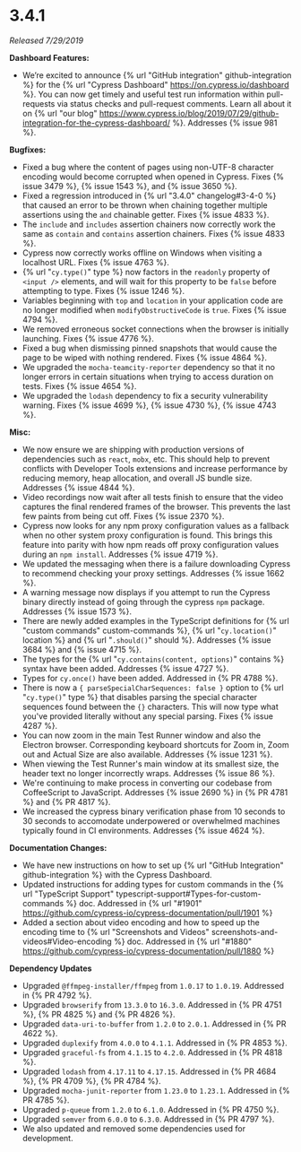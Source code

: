 # 3.4.1

*Released 7/29/2019*

**Dashboard Features:**

- We’re excited to announce {% url "GitHub integration" github-integration %} for the {% url "Cypress Dashboard" https://on.cypress.io/dashboard %}. You can now get timely and useful test run information within pull-requests via status checks and pull-request comments. Learn all about it on {% url "our blog" https://www.cypress.io/blog/2019/07/29/github-integration-for-the-cypress-dashboard/ %}. Addresses {% issue 981 %}.

**Bugfixes:**

- Fixed a bug where the content of pages using non-UTF-8 character encoding would become corrupted when opened in Cypress. Fixes {% issue 3479 %}, {% issue 1543 %}, and {% issue 3650 %}.
- Fixed a regression introduced in {% url "3.4.0" changelog#3-4-0 %} that caused an error to be thrown when chaining together multiple assertions using the `and` chainable getter. Fixes {% issue 4833 %}.
- The `include` and `includes` assertion chainers now correctly work the same as `contain` and `contains` assertion chainers. Fixes {% issue 4833 %}.
- Cypress now correctly works offline on Windows when visiting a localhost URL. Fixes {% issue 4763 %}.
- {% url "`cy.type()`" type %} now factors in the `readonly` property of `<input />` elements, and will wait for this property to be `false` before attempting to type. Fixes {% issue 1246 %}.
- Variables beginning with `top` and `location` in your application code are no longer modified when `modifyObstructiveCode` is `true`. Fixes {% issue 4794 %}.
- We removed erroneous socket connections when the browser is initially launching. Fixes {% issue 4776 %}.
- Fixed a bug when dismissing pinned snapshots that would cause the page to be wiped with nothing rendered. Fixes {% issue 4864 %}.
- We upgraded the `mocha-teamcity-reporter` dependency so that it no longer errors in certain situations when trying to access duration on tests. Fixes {% issue 4654 %}.
- We upgraded the `lodash` dependency to fix a security vulnerability warning. Fixes {% issue 4699 %}, {% issue 4730 %}, {% issue 4743 %}.

**Misc:**

- We now ensure we are shipping with production versions of dependencies such as `react`, `mobx`, etc. This should help to prevent conflicts with Developer Tools extensions and increase performance by reducing memory, heap allocation, and overall JS bundle size. Addresses {% issue 4844 %}.
- Video recordings now wait after all tests finish to ensure that the video captures the final rendered frames of the browser. This prevents the last few paints from being cut off. Fixes {% issue 2370 %}.
- Cypress now looks for any npm proxy configuration values as a fallback when no other system proxy configuration is found. This brings this feature into parity with how npm reads off proxy configuration values during an `npm install`. Addresses {% issue 4719 %}.
- We updated the messaging when there is a failure downloading Cypress to recommend checking your proxy settings. Addresses {% issue 1662 %}.
- A warning message now displays if you attempt to run the Cypress binary directly instead of going through the cypress `npm` package. Addresses {% issue 1573 %}.
- There are newly added examples in the TypeScript definitions for {% url "custom commands" custom-commands %}, {% url "`cy.location()`" location %} and {% url "`.should()`" should %}. Addresses {% issue 3684 %} and {% issue 4715 %}.
- The types for the {% url "`cy.contains(content, options)`" contains %} syntax have been added. Addresses {% issue 4727 %}.
- Types for `cy.once()` have been added. Addressed in {% PR 4788 %}.
- There is now a `{ parseSpecialCharSequences: false }` option to {% url "`cy.type()`" type %} that disables parsing the special character sequences found between the `{}` characters. This will now type what you've provided literally without any special parsing. Fixes {% issue 4287 %}.
- You can now zoom in the main Test Runner window and also the Electron browser. Corresponding keyboard shortcuts for Zoom in, Zoom out and Actual Size are also available. Addresses {% issue 1231 %}.
- When viewing the Test Runner's main window at its smallest size, the header text no longer incorrectly wraps. Addresses {% issue 86 %}.
- We're continuing to make process in converting our codebase from CoffeeScript to JavaScript. Addresses {% issue 2690 %} in {% PR 4781 %} and {% PR 4817 %}.
- We increased the cypress binary verification phase from 10 seconds to 30 seconds to accomodate underpowered or overwhelmed machines typically found in CI environments. Addresses {% issue 4624 %}.

**Documentation Changes:**

- We have new instructions on how to set up {% url "GitHub Integration" github-integration %} with the Cypress Dashboard.
- Updated instructions for adding types for custom commands in the {% url "TypeScript Support" typescript-support#Types-for-custom-commands %} doc. Addressed in {% url "#1901" https://github.com/cypress-io/cypress-documentation/pull/1901 %}
- Added a section about video encoding and how to speed up the encoding time to {% url "Screenshots and Videos" screenshots-and-videos#Video-encoding %} doc. Addressed in {% url "#1880" https://github.com/cypress-io/cypress-documentation/pull/1880 %}

**Dependency Updates**

- Upgraded `@ffmpeg-installer/ffmpeg` from `1.0.17` to `1.0.19`. Addressed in {% PR 4792 %}.
- Upgraded `browserify` from `13.3.0` to `16.3.0`. Addressed in {% PR 4751 %}, {% PR 4825 %} and {% PR 4826 %}.
- Upgraded `data-uri-to-buffer` from `1.2.0` to `2.0.1`. Addressed in {% PR 4622 %}.
- Upgraded `duplexify` from `4.0.0` to `4.1.1`. Addressed in {% PR 4853 %}.
- Upgraded `graceful-fs` from `4.1.15` to `4.2.0`. Addressed in {% PR 4818 %}.
- Upgraded `lodash` from `4.17.11` to `4.17.15`. Addressed in {% PR 4684 %}, {% PR 4709 %}, {% PR 4784 %}.
- Upgraded `mocha-junit-reporter` from `1.23.0` to `1.23.1`. Addressed in {% PR 4785 %}.
- Upgraded `p-queue` from `1.2.0` to `6.1.0`. Addressed in {% PR 4750 %}.
- Upgraded `semver` from `6.0.0` to `6.3.0`. Addressed in {% PR 4797 %}.
- We also updated and removed some dependencies used for development.
